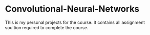 # Convolutional-Neural-Networks

This is my personal projects for the course.
It contains all assignment soultion required to complete the course.
